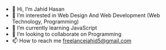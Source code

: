 - 👋 Hi, I’m Jahid Hasan
- 👀 I’m interested in Web Design And Web Development (Web Technology, Programming)
- 🌱 I’m currently learning JavaScript
- 💞️ I’m looking to collaborate on Programming
- 📫 How to reach me freelancejahid5@gmail.com

<!---
jahid757/jahid757 is a ✨ special ✨ repository because its `README.md` (this file) appears on your GitHub profile.
You can click the Preview link to take a look at your changes.
--->
